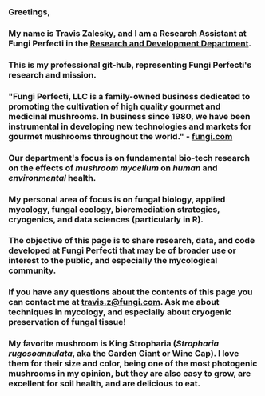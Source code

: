 ### Greetings,
### My name is Travis Zalesky, and I am a Research Assistant at Fungi Perfecti in the <a href="https://fungi.com/pages/research-and-development">Research and Development Department</a>.
### This is my professional git-hub, representing Fungi Perfecti's research and mission.
### "Fungi Perfecti, LLC is a family-owned business dedicated to promoting the cultivation of high quality gourmet and medicinal mushrooms. In business since 1980, we have been instrumental in developing new technologies and markets for gourmet mushrooms throughout the world." - <a href="https://fungi.com/pages/about-us">fungi.com</a>

### Our department's focus is on fundamental bio-tech research on the effects of <em>mushroom mycelium</em> on <i>human</i> and <i>environmental</i> health.
### My personal area of focus is on fungal biology, applied mycology, fungal ecology, bioremediation strategies, cryogenics, and data sciences (particularly in R).
### The objective of this page is to share research, data, and code developed at Fungi Perfecti that may be of broader use or interest to the public, and especially the mycological community.
### If you have any questions about the contents of this page you can contact me at travis.z@fungi.com. Ask me about techniques in mycology, and especially about cryogenic preservation of fungal tissue!
### My favorite mushroom is King Stropharia (<i>Stropharia rugosoannulata</i>, aka the Garden Giant or Wine Cap). I love them for their size and color, being one of the most photogenic mushrooms in my opinion, but they are also easy to grow, are excellent for soil health, and are delicious to eat.

<!--
**TCZ-FP-RandD/TCZ-FP-RandD** is a ✨ _special_ ✨ repository because its `README.md` (this file) appears on your GitHub profile.

Here are some ideas to get you started:

- 🔭 I’m currently working on ...
- 🌱 I’m currently learning ...
- 👯 I’m looking to collaborate on ...
- 🤔 I’m looking for help with ...
- 💬 Ask me about ...
- 📫 How to reach me: ...
- 😄 Pronouns: ...
- ⚡ Fun fact: ...
-->

